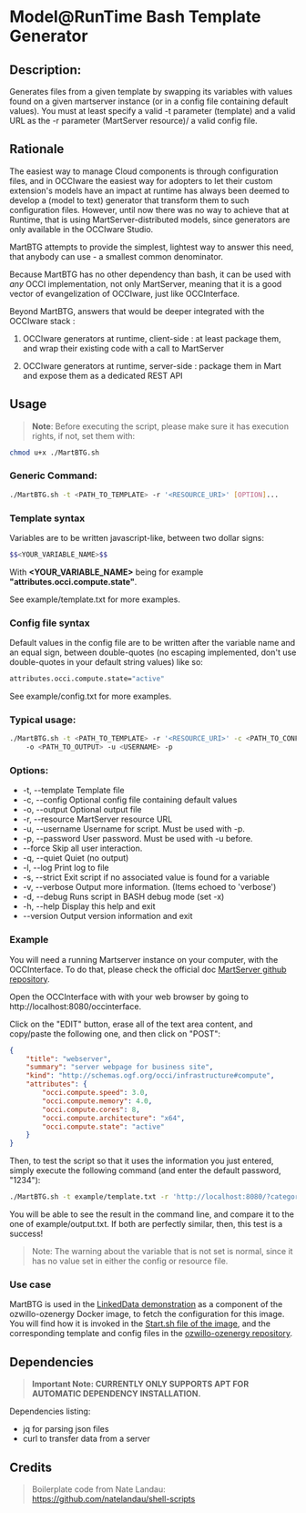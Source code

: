 # Model@RunTime Bash Template Generator

## Description:

Generates files from a given template by swapping its variables with values
found on a given martserver instance (or in a config file containing default
values). You must at least specify a valid -t parameter (template) and a
valid URL as the -r parameter (MartServer resource)/ a valid config file.

## Rationale

The easiest way to manage Cloud components is through configuration files, and in OCCIware the easiest way for adopters to let their custom extension's models have an impact at runtime has always been deemed to develop a (model to text) generator that transform them to such configuration files. However, until now there was no way to achieve that at Runtime, that is using MartServer-distributed models, since generators are only available in the OCCIware Studio.

MartBTG attempts to provide the simplest, lightest way to answer this need, that anybody can use - a smallest common denominator.

Because MartBTG has no other dependency than bash, it can be used with *any* OCCI implementation, not only MartServer, meaning that it is a good vector of evangelization of OCCIware, just like OCCInterface.

Beyond MartBTG, answers that would be deeper integrated with the OCCIware stack :

1. OCCIware generators at runtime, client-side : at least package them, and wrap their existing code with a call to MartServer

2. OCCIware generators at runtime, server-side : package them in Mart and expose them as a dedicated REST API

## Usage

> **Note**: Before executing the script, please make sure it has execution rights, if not, set them with:

```bash
chmod u+x ./MartBTG.sh
```

### Generic Command:

```bash
./MartBTG.sh -t <PATH_TO_TEMPLATE> -r '<RESOURCE_URI>' [OPTION]...
```

### Template syntax

Variables are to be written javascript-like, between two dollar signs:

```bash
$$<YOUR_VARIABLE_NAME>$$
```

With **<YOUR_VARIABLE_NAME>** being for example **"attributes.occi.compute.state"**.

See example/template.txt for more examples.

### Config file syntax

Default values in the config file are to be written after the variable name and an equal sign, between double-quotes (no escaping implemented, don't use double-quotes in your default string values) like so:

```bash
attributes.occi.compute.state="active"
```

See example/config.txt for more examples.

### Typical usage:

```bash
./MartBTG.sh -t <PATH_TO_TEMPLATE> -r '<RESOURCE_URI>' -c <PATH_TO_CONFIG>
    -o <PATH_TO_OUTPUT> -u <USERNAME> -p
```

### Options:

+ -t, --template    Template file
+ -c, --config      Optional config file containing default values
+ -o, --output      Optional output file
+ -r, --resource    MartServer resource URL
+ -u, --username    Username for script. Must be used with -p.
+ -p, --password    User password. Must be used with -u before.
+ --force           Skip all user interaction.
+ -q, --quiet       Quiet (no output)
+ -l, --log         Print log to file
+ -s, --strict      Exit script if no associated value is found for a variable
+ -v, --verbose     Output more information. (Items echoed to 'verbose')
+ -d, --debug       Runs script in BASH debug mode (set -x)
+ -h, --help        Display this help and exit
+ --version     Output version information and exit

### Example

You will need a running Martserver instance on your computer, with the OCCInterface. To do that, please check the official doc [MartServer github repository](https://github.com/occiware/MartServer/blob/master/doc/server.md).

Open the OCCInterface with with your web browser by going to http://localhost:8080/occinterface.

Click on the "EDIT" button, erase all of the text area content, and copy/paste the following one, and then click on "POST":

```json
{
    "title": "webserver",
    "summary": "server webpage for business site",
    "kind": "http://schemas.ogf.org/occi/infrastructure#compute",
    "attributes": {
        "occi.compute.speed": 3.0,
        "occi.compute.memory": 4.0,
        "occi.compute.cores": 8,
        "occi.compute.architecture": "x64",
        "occi.compute.state": "active"
    }
}
```

Then, to test the script so that it uses the information you just entered, simply execute the following command (and enter the default password, "1234"):

```bash
./MartBTG.sh -t example/template.txt -r 'http://localhost:8080/?category=compute&title=webserver' -c example/config.txt -u admin -p
```

You will be able to see the result in the command line, and compare it to the one of example/output.txt. If both are perfectly similar, then, this test is a success!

> Note: The warning about the variable that is not set is normal, since it has no value set in either the config or resource file.

### Use case

MartBTG is used in the [LinkedData demonstration](https://github.com/occiware/occiware-ozwillo/) as a component of the ozwillo-ozenergy Docker image, to fetch the configuration for this image. You will find how it is invoked in the [Start.sh file of the image](https://github.com/occiware/occiware-ozwillo/blob/master/docker/ozwillo-ozenergy/start.sh), and the corresponding template and config files in the [ozwillo-ozenergy repository](https://github.com/ozwillo/ozwillo-ozenergy/tree/master/oz-energy/config). 

## Dependencies

> **Important Note: CURRENTLY ONLY SUPPORTS APT FOR AUTOMATIC DEPENDENCY INSTALLATION.**

Dependencies listing:

- jq for parsing json files
- curl to transfer data from a server

## Credits

> Boilerplate code from Nate Landau:
https://github.com/natelandau/shell-scripts

